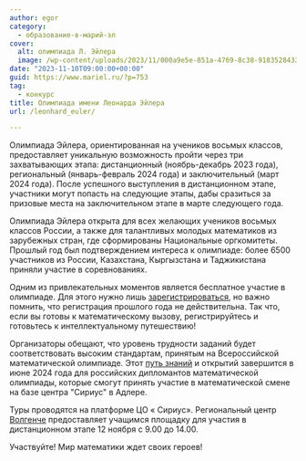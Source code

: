 ```yaml
---
author: egor
category:
  - образование-в-марий-эл
cover:
  alt: олимпиада Л. Эйлера
  image: /wp-content/uploads/2023/11/000a9e5e-851a-4769-8c38-9183528433dd.png
date: "2023-11-10T09:00:00+00:00"
guid: https://www.mariel.ru/?p=753
tag:
  - конкурс
title: Олимпиада имени Леонарда Эйлера
url: /leonhard_euler/

---
```

Олимпиада Эйлера, ориентированная на учеников восьмых классов, предоставляет уникальную возможность пройти через три захватывающих этапа: дистанционный (ноябрь-декабрь 2023 года), региональный (январь-февраль 2024 года) и заключительный (март 2024 года). После успешного выступления в дистанционном этапе, участники могут попасть на следующие этапы, дабы сразиться за призовые места на заключительном этапе в марте следующего года.

Олимпиада Эйлера открыта для всех желающих учеников восьмых классов России, а также для талантливых молодых математиков из зарубежных стран, где сформированы Национальные оргкомитеты. Прошлый год был подтверждением интереса к олимпиаде: более 6500 участников из России, Казахстана, Кыргызстана и Таджикистана приняли участие в соревнованиях.

Одним из привлекательных моментов является бесплатное участие в олимпиаде. Для этого нужно лишь [зарегистрироваться](https://edu.sirius.online/noo-back/files/euler-registration-2023.pdf), но важно помнить, что регистрация прошлого года не действительна. Так что, если вы готовы к математическому вызову, регистрируйтесь и готовьтесь к интеллектуальному путешествию!

Организаторы обещают, что уровень трудности заданий будет соответствовать высоким стандартам, принятым на Всероссийской математической олимпиаде. Этот [путь знаний](/cherez-tvorchestvo-v-professiyu/) и открытий завершится в июне 2024 года для российских дипломантов математической олимпиады, которые смогут принять участие в математической смене на базе центра "Сириус" в Адлере.

Туры проводятся на платформе ЦО « Сириус». Региональный центр [Волгенче](https://volgenche.ru/) предоставляет учащимся площадку для участия в дистанционном этапе 12 ноября с 9.00 до 14.00.

Участвуйте! Мир математики ждет своих героев!
